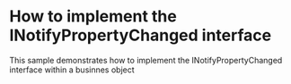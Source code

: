# How to implement the INotifyPropertyChanged interface


<p>This sample demonstrates how to implement the INotifyPropertyChanged interface within a businnes object</p>

<br/>


